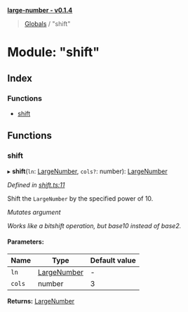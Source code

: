 **[large-number - v0.1.4](../README.md)**

> [Globals](../globals.md) / "shift"

# Module: "shift"

## Index

### Functions

* [shift](_shift_.md#shift)

## Functions

### shift

▸ **shift**(`ln`: [LargeNumber](../interfaces/_types_.largenumber.md), `cols?`: number): [LargeNumber](../interfaces/_types_.largenumber.md)

*Defined in [shift.ts:11](https://github.com/zimmed/large-number/blob/82e5210/src/shift.ts#L11)*

Shift the `LargeNumber` by the specified power of 10.

*Mutates argument*

_Works like a bitshift operation, but base10 instead of base2._

#### Parameters:

Name | Type | Default value |
------ | ------ | ------ |
`ln` | [LargeNumber](../interfaces/_types_.largenumber.md) | - |
`cols` | number | 3 |

**Returns:** [LargeNumber](../interfaces/_types_.largenumber.md)
